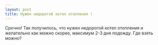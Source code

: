 ```yaml
---
layout: post 
title: Нужен недорогой котел отопления ! 
--- 
```

Срочно! Так получилось, что нужен недорогой котел отопления и желательно как можно скорее, максимум 2-3 дня подожду. Где взять можно?